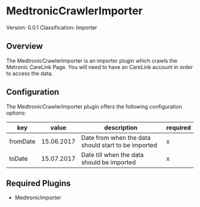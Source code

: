 # MedtronicCrawlerImporter
Version: 0.0.1
Classification: Importer

Overview
-----
The MedtronicCrawlerImporter is an importer plugin which crawls the Metronic CareLink Page. 
You will need to have an CareLink account in order to access the data.

Configuration
-----
The MedtronicCrawlerImporter plugin offers the following configuration options:

| key  | value | description | required |
| ------------- | ------------- |  ------------- | ------------- |
| fromDate | 15.06.2017 | Date from when the data should start to be imported | x
| toDate | 15.07.2017 | Date till when the data should be imported | x


Required Plugins
-----
 - MedtronicImporter